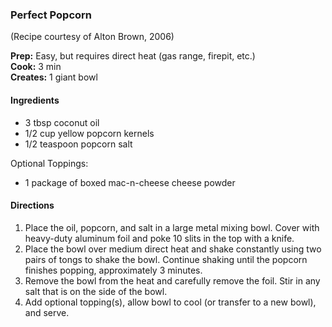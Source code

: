 ### Perfect Popcorn
(Recipe courtesy of Alton Brown, 2006)

**Prep:** Easy, but requires direct heat (gas range, firepit, etc.)<br>
**Cook:** 3 min<br>
**Creates:** 1 giant bowl<br>

#### Ingredients
* 3 tbsp coconut oil
* 1/2 cup yellow popcorn kernels
* 1/2 teaspoon popcorn salt

Optional Toppings:
* 1 package of boxed mac-n-cheese cheese powder

#### Directions
1. Place the oil, popcorn, and salt in a large metal mixing bowl. Cover with heavy-duty aluminum foil and poke 10 slits in the top with a knife.
2. Place the bowl over medium direct heat and shake constantly using two pairs of tongs to shake the bowl. Continue shaking until the popcorn finishes popping, approximately 3 minutes.
3. Remove the bowl from the heat and carefully remove the foil. Stir in any salt that is on the side of the bowl.
4. Add optional topping(s), allow bowl to cool (or transfer to a new bowl), and serve.
